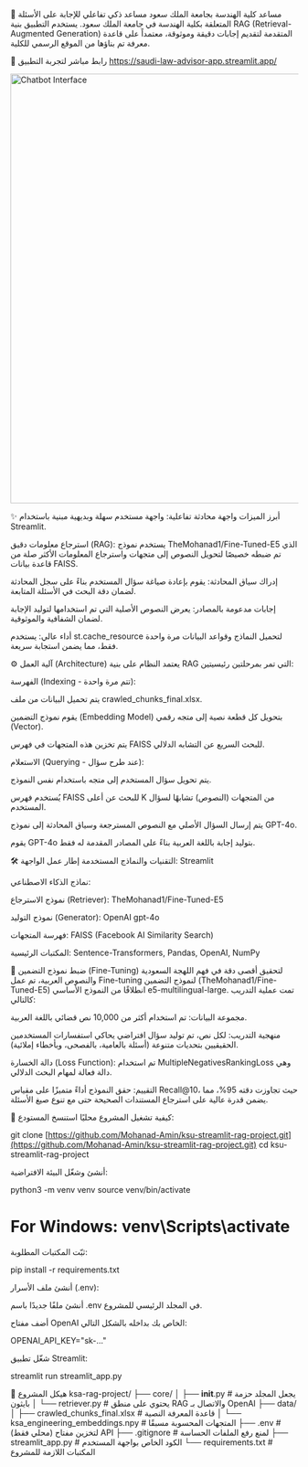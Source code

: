 🤖 مساعد كلية الهندسة بجامعة الملك سعود
مساعد ذكي تفاعلي للإجابة على الأسئلة المتعلقة بكلية الهندسة في جامعة الملك سعود. يستخدم التطبيق بنية RAG (Retrieval-Augmented Generation) المتقدمة لتقديم إجابات دقيقة وموثوقة، معتمداً على قاعدة معرفة تم بناؤها من الموقع الرسمي للكلية.

🔗 رابط مباشر لتجربة التطبيق
https://saudi-law-advisor-app.streamlit.app/

<img width="752" alt="Chatbot Interface" src="https://github.com/user-attachments/assets/fff3bf28-a2f3-4fbc-9ca6-a3008c20a2f0" />

✨ أبرز الميزات
واجهة محادثة تفاعلية: واجهة مستخدم سهلة وبديهية مبنية باستخدام Streamlit.

استرجاع معلومات دقيق (RAG): يستخدم نموذج TheMohanad1/Fine-Tuned-E5 الذي تم ضبطه خصيصًا لتحويل النصوص إلى متجهات واسترجاع المعلومات الأكثر صلة من قاعدة بيانات FAISS.

إدراك سياق المحادثة: يقوم بإعادة صياغة سؤال المستخدم بناءً على سجل المحادثة لضمان دقة البحث في الأسئلة المتابعة.

إجابات مدعومة بالمصادر: يعرض النصوص الأصلية التي تم استخدامها لتوليد الإجابة لضمان الشفافية والموثوقية.

أداء عالي: يستخدم st.cache_resource لتحميل النماذج وقواعد البيانات مرة واحدة فقط، مما يضمن استجابة سريعة.

⚙️ آلية العمل (Architecture)
يعتمد النظام على بنية RAG التي تمر بمرحلتين رئيسيتين:

الفهرسة (Indexing - تتم مرة واحدة):

يتم تحميل البيانات من ملف crawled_chunks_final.xlsx.

يقوم نموذج التضمين (Embedding Model) بتحويل كل قطعة نصية إلى متجه رقمي (Vector).

يتم تخزين هذه المتجهات في فهرس FAISS للبحث السريع عن التشابه الدلالي.

الاستعلام (Querying - عند طرح سؤال):

يتم تحويل سؤال المستخدم إلى متجه باستخدام نفس النموذج.

يُستخدم فهرس FAISS للبحث عن أعلى K من المتجهات (النصوص) تشابهًا لسؤال المستخدم.

يتم إرسال السؤال الأصلي مع النصوص المسترجعة وسياق المحادثة إلى نموذج GPT-4o.

يقوم GPT-4o بتوليد إجابة باللغة العربية بناءً على المصادر المقدمة له فقط.

🛠️ التقنيات والنماذج المستخدمة
إطار عمل الواجهة: Streamlit

نماذج الذكاء الاصطناعي:

نموذج الاسترجاع (Retriever): TheMohanad1/Fine-Tuned-E5

نموذج التوليد (Generator): OpenAI gpt-4o

فهرسة المتجهات: FAISS (Facebook AI Similarity Search)

المكتبات الرئيسية: Sentence-Transformers, Pandas, OpenAI, NumPy

🧠 ضبط نموذج التضمين (Fine-Tuning)
لتحقيق أقصى دقة في فهم اللهجة السعودية والنصوص العربية، تم عمل Fine-tuning لنموذج التضمين (TheMohanad1/Fine-Tuned-E5) انطلاقًا من النموذج الأساسي e5-multilingual-large. تمت عملية التدريب كالتالي:

مجموعة البيانات: تم استخدام أكثر من 10,000 نص قضائي باللغة العربية.

منهجية التدريب: لكل نص، تم توليد سؤال افتراضي يحاكي استفسارات المستخدمين الحقيقيين بتحديات متنوعة (أسئلة بالعامية، بالفصحى، وبأخطاء إملائية).

دالة الخسارة (Loss Function): تم استخدام MultipleNegativesRankingLoss وهي دالة فعالة لمهام البحث الدلالي.

التقييم: حقق النموذج أداءً متميزًا على مقياس Recall@10، حيث تجاوزت دقته 95%، مما يضمن قدرة عالية على استرجاع المستندات الصحيحة حتى مع تنوع صيغ الأسئلة.

🚀 كيفية تشغيل المشروع محليًا
استنسخ المستودع:

git clone [https://github.com/Mohanad-Amin/ksu-streamlit-rag-project.git](https://github.com/Mohanad-Amin/ksu-streamlit-rag-project.git)
cd ksu-streamlit-rag-project

أنشئ وشغّل البيئة الافتراضية:

python3 -m venv venv
source venv/bin/activate
# For Windows: venv\Scripts\activate

ثبّت المكتبات المطلوبة:

pip install -r requirements.txt

أنشئ ملف الأسرار (.env):

أنشئ ملفًا جديدًا باسم .env في المجلد الرئيسي للمشروع.

أضف مفتاح OpenAI الخاص بك بداخله بالشكل التالي:

OPENAI_API_KEY="sk-..."

شغّل تطبيق Streamlit:

streamlit run streamlit_app.py

📂 هيكل المشروع
ksa-rag-project/
├── core/
│   ├── __init__.py         # يجعل المجلد حزمة بايثون
│   └── retriever.py        # يحتوي على منطق RAG والاتصال بـ OpenAI
├── data/
│   ├── crawled_chunks_final.xlsx  # قاعدة المعرفة النصية
│   └── ksa_engineering_embeddings.npy # المتجهات المحسوبة مسبقًا
├── .env                    # (محلي فقط) لتخزين مفتاح API
├── .gitignore              # لمنع رفع الملفات الحساسة
├── streamlit_app.py        # الكود الخاص بواجهة المستخدم
└── requirements.txt        # المكتبات اللازمة للمشروع
